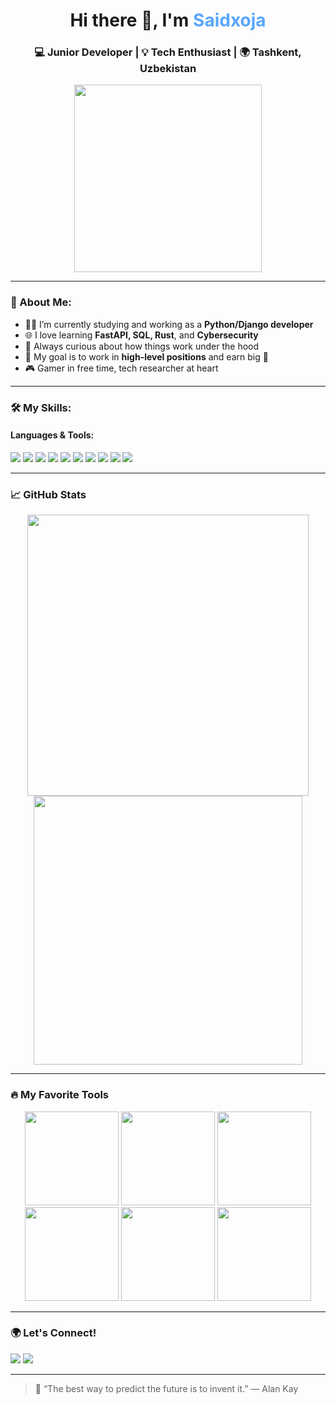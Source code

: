 <h1 align="center">Hi there 👋, I'm <span style="color:#58A6FF">Saidxoja</span></h1>
<h3 align="center">💻 Junior Developer | 💡 Tech Enthusiast | 🌍 Tashkent, Uzbekistan</h3>

<p align="center">
  <img src="https://media.giphy.com/media/qgQUggAC3Pfv687qPC/giphy.gif" width="300">
</p>

---

### 🧠 About Me:
- 👨‍💻 I’m currently studying and working as a **Python/Django developer**  
- 🌐 I love learning **FastAPI, SQL, Rust**, and **Cybersecurity**  
- 🧩 Always curious about how things work under the hood  
- 🎯 My goal is to work in **high-level positions** and earn big 🤑  
- 🎮 Gamer in free time, tech researcher at heart  

---

### 🛠️ My Skills:

#### Languages & Tools:
<p align="left">
  <img src="https://img.shields.io/badge/Python-3670A0?style=for-the-badge&logo=python&logoColor=white"/>
  <img src="https://img.shields.io/badge/Django-092E20?style=for-the-badge&logo=django&logoColor=white"/>
  <img src="https://img.shields.io/badge/FastAPI-009688?style=for-the-badge&logo=fastapi&logoColor=white"/>
  <img src="https://img.shields.io/badge/HTML5-E34F26?style=for-the-badge&logo=html5&logoColor=white"/>
  <img src="https://img.shields.io/badge/CSS3-1572B6?style=for-the-badge&logo=css3&logoColor=white"/>
  <img src="https://img.shields.io/badge/JavaScript-F7DF1E?style=for-the-badge&logo=javascript&logoColor=black"/>
  <img src="https://img.shields.io/badge/SQLite-003B57?style=for-the-badge&logo=sqlite&logoColor=white"/>
  <img src="https://img.shields.io/badge/Git-F05032?style=for-the-badge&logo=git&logoColor=white"/>
  <img src="https://img.shields.io/badge/GitHub-181717?style=for-the-badge&logo=github&logoColor=white"/>
  <img src="https://img.shields.io/badge/Linux-FCC624?style=for-the-badge&logo=linux&logoColor=black"/>
</p>

---

### 📈 GitHub Stats

<p align="center">
  <img src="https://github-readme-stats.vercel.app/api?username=saidxojahub&show_icons=true&theme=github_dark" width="450"/>
  <img src="https://github-readme-streak-stats.herokuapp.com/?user=saidxojahub&theme=github-dark-blue" width="430"/>
</p>

---

### 🔥 My Favorite Tools

<p align="center">
  <img src="https://git-scm.com/images/logos/downloads/Git-Icon-1788C.png" height="150"/>
  <img src="https://github.githubassets.com/images/modules/logos_page/GitHub-Mark.png" height="150"/>
  <img src="https://cdn.jsdelivr.net/gh/devicons/devicon/icons/vscode/vscode-original.svg" height="150"/>
  <img src="https://cdn.jsdelivr.net/gh/devicons/devicon/icons/pycharm/pycharm-original.svg" height="150"/>
  <img src="https://cdn.jsdelivr.net/gh/devicons/devicon/icons/figma/figma-original.svg" height="150"/>
  <img src="https://upload.wikimedia.org/wikipedia/commons/4/45/Notion_app_logo.png" height="150"/>
</p>





---

### 🌍 Let's Connect!
<p align="left">
  <a href="https://t.me/saidxooja" target="_blank"><img src="https://img.shields.io/badge/Telegram-2CA5E0?style=for-the-badge&logo=telegram&logoColor=white"/></a>
  <a href="mailto:ekshinsaidxoja@gmail.com"><img src="https://img.shields.io/badge/Gmail-D14836?style=for-the-badge&logo=gmail&logoColor=white"/></a>
</p>

---

> 💬 “The best way to predict the future is to invent it.” — Alan Kay
